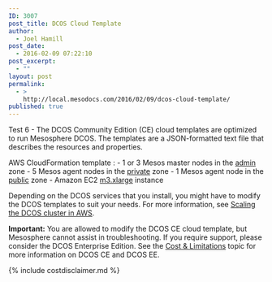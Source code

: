 ```yaml
---
ID: 3007
post_title: DCOS Cloud Template
author:
  - Joel Hamill
post_date:
  - 2016-02-09 07:22:10
post_excerpt:
  - ""
layout: post
permalink:
  - >
    http://local.mesodocs.com/2016/02/09/dcos-cloud-template/
published: true
---
```

Test 6 - The DCOS Community Edition (CE) cloud templates are optimized to run Mesosphere DCOS. The templates are a JSON-formatted text file that describes the resources and properties.

AWS CloudFormation template
:   - 1 or 3 Mesos master nodes in the [admin][1] zone - 5 Mesos agent nodes in the [private][2] zone - 1 Mesos agent node in the [public][3] zone - Amazon EC2 <a href="https://aws.amazon.com/ec2/pricing/" target="_blank">m3.xlarge</a> instance

Depending on the DCOS services that you install, you might have to modify the DCOS templates to suit your needs. For more information, see [Scaling the DCOS cluster in AWS][4].

**Important:** You are allowed to modify the DCOS CE cloud template, but Mesosphere cannot assist in troubleshooting. If you require support, please consider the DCOS Enterprise Edition. See the [Cost & Limitations][5] topic for more information on DCOS CE and DCOS EE.

{% include costdisclaimer.md %}

 [1]: /overview/security#admin
 [2]: /overview/security#private
 [3]: /overview/security#public
 [4]: /install/templatescale/
 [5]: /overview/limitations/
